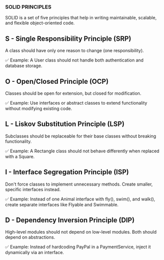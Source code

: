 ### SOLID PRINCIPLES

SOLID is a set of five principles that help in writing maintainable, scalable, and flexible object-oriented code.


## S - Single Responsibility Principle (SRP)

A class should have only one reason to change (one responsibility).

✅ Example: A User class should not handle both authentication and database storage.

## O - Open/Closed Principle (OCP)

Classes should be open for extension, but closed for modification.

✅ Example: Use interfaces or abstract classes to extend functionality without modifying existing code.

## L - Liskov Substitution Principle (LSP)

Subclasses should be replaceable for their base classes without breaking functionality.

✅ Example: A Rectangle class should not behave differently when replaced with a Square.

## I - Interface Segregation Principle (ISP)

Don't force classes to implement unnecessary methods. Create smaller, specific interfaces instead.

✅ Example: Instead of one Animal interface with fly(), swim(), and walk(), create separate interfaces like Flyable and Swimmable.

## D - Dependency Inversion Principle (DIP)

High-level modules should not depend on low-level modules. Both should depend on abstractions.

✅ Example: Instead of hardcoding PayPal in a PaymentService, inject it dynamically via an interface.
